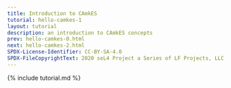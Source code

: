 ```yaml
---
title: Introduction to CAmkES
tutorial: hello-camkes-1
layout: tutorial
description: an introduction to CAmkES concepts
prev: hello-camkes-0.html
next: hello-camkes-2.html
SPDX-License-Identifier: CC-BY-SA-4.0
SPDX-FileCopyrightText: 2020 seL4 Project a Series of LF Projects, LLC.
---
```

{% include tutorial.md %}
